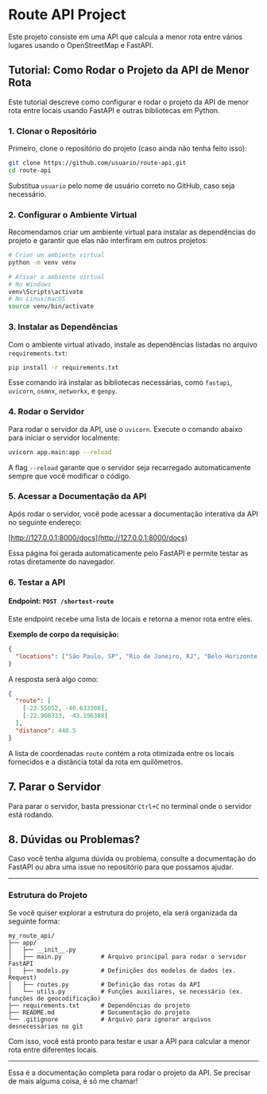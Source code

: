 # Route API Project

Este projeto consiste em uma API que calcula a menor rota entre vários lugares usando o OpenStreetMap e FastAPI.

## **Tutorial: Como Rodar o Projeto da API de Menor Rota**

Este tutorial descreve como configurar e rodar o projeto da API de menor rota entre locais usando FastAPI e outras bibliotecas em Python.

### **1. Clonar o Repositório**

Primeiro, clone o repositório do projeto (caso ainda não tenha feito isso):

```bash
git clone https://github.com/usuario/route-api.git
cd route-api
```

Substitua `usuario` pelo nome de usuário correto no GitHub, caso seja necessário.

### **2. Configurar o Ambiente Virtual**

Recomendamos criar um ambiente virtual para instalar as dependências do projeto e garantir que elas não interfiram em outros projetos:

```bash
# Criar um ambiente virtual
python -m venv venv

# Ativar o ambiente virtual
# No Windows
venv\Scripts\activate
# No Linux/macOS
source venv/bin/activate
```

### **3. Instalar as Dependências**

Com o ambiente virtual ativado, instale as dependências listadas no arquivo `requirements.txt`:

```bash
pip install -r requirements.txt
```

Esse comando irá instalar as bibliotecas necessárias, como `fastapi`, `uvicorn`, `osmnx`, `networkx`, e `geopy`.

### **4. Rodar o Servidor**

Para rodar o servidor da API, use o `uvicorn`. Execute o comando abaixo para iniciar o servidor localmente:

```bash
uvicorn app.main:app --reload
```

A flag `--reload` garante que o servidor seja recarregado automaticamente sempre que você modificar o código.

### **5. Acessar a Documentação da API**

Após rodar o servidor, você pode acessar a documentação interativa da API no seguinte endereço:

[http://127.0.0.1:8000/docs](http://127.0.0.1:8000/docs)

Essa página foi gerada automaticamente pelo FastAPI e permite testar as rotas diretamente do navegador.

### **6. Testar a API**

#### Endpoint: `POST /shortest-route`

Este endpoint recebe uma lista de locais e retorna a menor rota entre eles.

**Exemplo de corpo da requisição:**
```json
{
  "locations": ["São Paulo, SP", "Rio de Janeiro, RJ", "Belo Horizonte, MG"]
}
```

A resposta será algo como:

```json
{
  "route": [
    [-23.55052, -46.633308],
    [-22.908333, -43.196388]
  ],
  "distance": 440.5
}
```

A lista de coordenadas `route` contém a rota otimizada entre os locais fornecidos e a distância total da rota em quilômetros.

## **7. Parar o Servidor**

Para parar o servidor, basta pressionar `Ctrl+C` no terminal onde o servidor está rodando.

## **8. Dúvidas ou Problemas?**

Caso você tenha alguma dúvida ou problema, consulte a documentação do FastAPI ou abra uma issue no repositório para que possamos ajudar.

---

### **Estrutura do Projeto**
Se você quiser explorar a estrutura do projeto, ela será organizada da seguinte forma:

```
my_route_api/
├── app/
│   ├── __init__.py
│   ├── main.py           # Arquivo principal para rodar o servidor FastAPI
│   ├── models.py         # Definições dos modelos de dados (ex. Request)
│   ├── routes.py         # Definição das rotas da API
│   └── utils.py          # Funções auxiliares, se necessário (ex. funções de geocodificação)
├── requirements.txt      # Dependências do projeto
├── README.md             # Documentação do projeto
└── .gitignore            # Arquivo para ignorar arquivos desnecessários no git
```

Com isso, você está pronto para testar e usar a API para calcular a menor rota entre diferentes locais.

--- 

Essa é a documentação completa para rodar o projeto da API. Se precisar de mais alguma coisa, é só me chamar!

